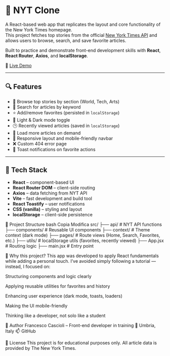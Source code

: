 # 📰 NYT Clone

A React-based web app that replicates the layout and core functionality of the New York Times homepage.  
This project fetches top stories from the official [New York Times API](https://developer.nytimes.com/) and allows users to browse, search, and save favorite articles.

Built to practice and demonstrate front-end development skills with **React**, **React Router**, **Axios**, and **localStorage**.

🔗 [Live Demo](https://francesco-cascioli.github.io/NYT-clone/)

---

## 🔍 Features

- 📰 Browse top stories by section (World, Tech, Arts)
- 🔎 Search for articles by keyword
- ⭐ Add/remove favorites (persisted in `localStorage`)
- 🌙 Light & Dark mode toggle
- 🕒 Recently viewed articles (saved in `localStorage`)
- 🔄 Load more articles on demand
- 📱 Responsive layout and mobile-friendly navbar
- ❌ Custom 404 error page
- 🔔 Toast notifications on favorite actions

---

## 🧱 Tech Stack

- **React** – component-based UI
- **React Router DOM** – client-side routing
- **Axios** – data fetching from NYT API
- **Vite** – fast development and build tool
- **React Toastify** – user notifications
- **CSS (vanilla)** – styling and layout
- **localStorage** – client-side persistence


📁 Project Structure
bash
Copia
Modifica
src/
├── api/               # NYT API functions
├── components/        # Reusable UI components
├── context/           # Theme context (dark mode)
├── pages/             # Route views (Home, Search, Favorites, etc.)
├── utils/             # localStorage utils (favorites, recently viewed)
├── App.jsx            # Routing logic
├── main.jsx           # Entry point


🤔 Why this project?
This app was developed to apply React fundamentals while adding a personal touch.
I’ve avoided simply following a tutorial — instead, I focused on:

Structuring components and logic clearly

Applying reusable utilities for favorites and history

Enhancing user experience (dark mode, toasts, loaders)

Making the UI mobile-friendly

Thinking like a developer, not solo like a student



👤 Author
Francesco Cascioli – Front-end developer in training
📍 Umbria, Italy
📫 GitHub



📄 License
This project is for educational purposes only.
All article data is provided by The New York Times.

